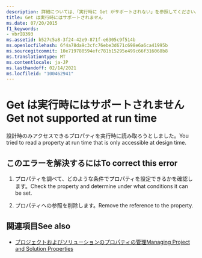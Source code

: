 ```yaml
---
description: 詳細については、「実行時に Get がサポートされない」を参照してください。
title: Get は実行時にはサポートされません
ms.date: 07/20/2015
f1_keywords:
- vbrID393
ms.assetid: b527c5a8-3f24-42e9-871f-e6305c9f514b
ms.openlocfilehash: 6f4a78da9c3cfc76ebe3d671c698e6a6ca41995b
ms.sourcegitcommit: 10e719780594efc781b15295e499c66f316068b8
ms.translationtype: MT
ms.contentlocale: ja-JP
ms.lasthandoff: 02/14/2021
ms.locfileid: "100462941"
---
```

# <a name="get-not-supported-at-run-time"></a><span data-ttu-id="9cd0c-103">Get は実行時にはサポートされません</span><span class="sxs-lookup"><span data-stu-id="9cd0c-103">Get not supported at run time</span></span>

<span data-ttu-id="9cd0c-104">設計時のみアクセスできるプロパティを実行時に読み取ろうとしました。</span><span class="sxs-lookup"><span data-stu-id="9cd0c-104">You tried to read a property at run time that is only accessible at design time.</span></span>  
  
## <a name="to-correct-this-error"></a><span data-ttu-id="9cd0c-105">このエラーを解決するには</span><span class="sxs-lookup"><span data-stu-id="9cd0c-105">To correct this error</span></span>  
  
1. <span data-ttu-id="9cd0c-106">プロパティを調べて、どのような条件でプロパティを設定できるかを確認します。</span><span class="sxs-lookup"><span data-stu-id="9cd0c-106">Check the property and determine under what conditions it can be set.</span></span>  
  
2. <span data-ttu-id="9cd0c-107">プロパティへの参照を削除します。</span><span class="sxs-lookup"><span data-stu-id="9cd0c-107">Remove the reference to the property.</span></span>  
  
## <a name="see-also"></a><span data-ttu-id="9cd0c-108">関連項目</span><span class="sxs-lookup"><span data-stu-id="9cd0c-108">See also</span></span>

- [<span data-ttu-id="9cd0c-109">プロジェクトおよびソリューションのプロパティの管理</span><span class="sxs-lookup"><span data-stu-id="9cd0c-109">Managing Project and Solution Properties</span></span>](/visualstudio/ide/managing-project-and-solution-properties)
